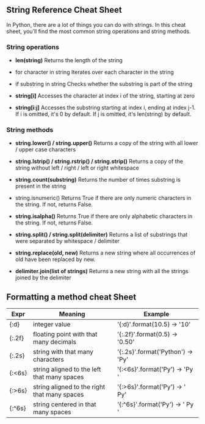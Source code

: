 <!-- markdownlint-disable -->
## String Reference Cheat Sheet
In Python, there are a lot of things you can do with strings. In this cheat sheet, you’ll find the most common string operations and string methods.

### String operations
* **len(string)** Returns the length of the string

* for character in string Iterates over each character in the string

* if substring in string Checks whether the substring is part of the string

* **string[i]** Accesses the character at index i of the string, starting at zero

* **string[i:j]** Accesses the substring starting at index i, ending at index j-1. If i is omitted, it's 0 by default. If j is omitted, it's len(string) by default.

### String methods
* **string.lower() / string.upper()** Returns a copy of the string with all lower / upper case characters

* **string.lstrip() / string.rstrip() / string.strip()** Returns a copy of the string without left / right / left or right whitespace

* **string.count(substring)** Returns the number of times substring is present in the string

* string.isnumeric() Returns True if there are only numeric characters in the string. If not, returns False.

* **string.isalpha()** Returns True if there are only alphabetic characters in the string. If not, returns False.

* **string.split() / string.split(delimiter)** Returns a list of substrings that were separated by whitespace / delimiter

* **string.replace(old, new)** Returns a new string where all occurrences of old have been replaced by new.

* **delimiter.join(list of strings)** Returns a new string with all the strings joined by the delimiter 


## Formatting a method cheat Sheet

| Expr   | Meaning                                      | Example                          |
|--------|----------------------------------------------|----------------------------------|
| {:d}   | integer value                                | '{:d}'.format(10.5) → '10'       |
| {:.2f} | floating point with that many decimals       | '{:.2f}'.format(0.5) → '0.50'    |
| {:.2s} | string with that many characters             | '{:.2s}'.format('Python') → 'Py' |
| {:<6s} | string aligned to the left that many spaces  | '{:<6s}'.format('Py') → 'Py    ' |
| {:>6s} | string aligned to the right that many spaces | '{:>6s}'.format('Py') → '    Py' |
| {:^6s} | string centered in that many spaces          | '{:^6s}'.format('Py') → '  Py  ' |